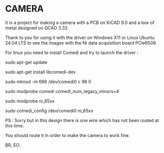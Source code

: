 # CAMERA
It is a project for making a camera with a PCB on KiCAD 9.0 and a box of metal designed on QCAD 3.32.

Thank to you for using it with the driver on Windows X11 or Linux Ubuntu 24.04 LTS to see the images with the NI data acquisition board PCIe6509.

For linux you need to install Comedi and try to launch the driver :

sudo apt-get update

sudo apt-get install libcomedi-dev

sudo mknod -m 666 /dev/comedi0 c 98 0

sudo modprobe comedi comedi_num_legacy_minors=4

sudo modprobe ni_65xx

sudo comedi_config /dev/comedi0 ni_65xx

PS :  Sorry but in this design there is one wire which has not been routed at this time.

You should route it in order to make the camera to work fine.

BR, EO.
